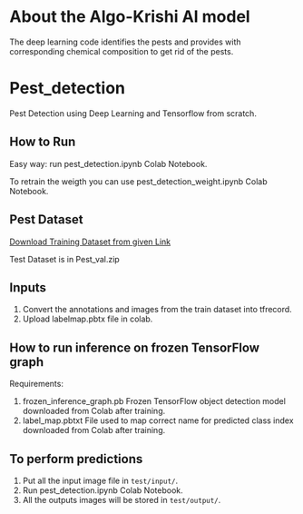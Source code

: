 # About the Algo-Krishi AI model
The deep learning code identifies the pests and provides with corresponding chemical composition to get rid of the pests.
# Pest_detection

Pest Detection using Deep Learning and Tensorflow from scratch.

## How to Run

Easy way: run pest_detection.ipynb Colab Notebook.

To retrain the weigth you can use pest_detection_weight.ipynb Colab Notebook.

## Pest Dataset
[Download Training Dataset from given Link](https://drive.google.com/file/d/1H1pf_NghWOKALC97_GpumriOSwt3xsTI/view?usp=sharing)

Test Dataset is in Pest_val.zip

## Inputs

1. Convert the annotations and images from the train dataset into tfrecord.
2. Upload labelmap.pbtx file in colab.

## How to run inference on frozen TensorFlow graph
Requirements:

1. frozen_inference_graph.pb Frozen TensorFlow object detection model downloaded from Colab after training.
2. label_map.pbtxt File used to map correct name for predicted class index downloaded from Colab after training.

## To perform predictions
1. Put all the input image file in ``test/input/``.
2. Run pest_detection.ipynb Colab Notebook.
3. All the outputs images will be stored in ``test/output/``.


